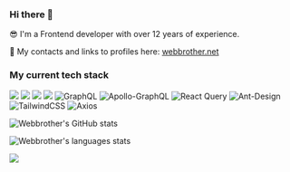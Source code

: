 ### Hi there 👋

😎 I'm a Frontend developer with over 12 years of experience.

🔭 My contacts and links to profiles here: [webbrother.net](https://webbrother.net/)

### My current tech stack

![](https://img.shields.io/badge/TypeScript-007ACC?style=for-the-badge&logo=typescript&logoColor=white)
![](https://img.shields.io/badge/React-20232A?style=for-the-badge&logo=react&logoColor=61DAFB)
![](https://img.shields.io/badge/Next-black?style=for-the-badge&logo=next.js&logoColor=white)
![](https://img.shields.io/badge/Redux_toolkit-593D88?style=for-the-badge&logo=redux&logoColor=white)
![GraphQL](https://img.shields.io/badge/-GraphQL-E10098?style=for-the-badge&logo=graphql&logoColor=white)
![Apollo-GraphQL](https://img.shields.io/badge/-Apollo_client-311C87?style=for-the-badge&logo=apollo-graphql)
![React Query](https://img.shields.io/badge/-React%20Query-FF4154?style=for-the-badge&logo=react%20query&logoColor=white)
![Ant-Design](https://img.shields.io/badge/-AntDesign-%230170FE?style=for-the-badge&logo=ant-design&logoColor=white)
![TailwindCSS](https://img.shields.io/badge/tailwindcss-%2338B2AC.svg?style=for-the-badge&logo=tailwind-css&logoColor=white)
![Axios](https://img.shields.io/static/v1?style=for-the-badge&message=Axios&color=5A29E4&logo=Axios&logoColor=FFFFFF&label=)

![Webbrother's GitHub stats](https://github-readme-stats.vercel.app/api?username=Webbrother&count_private=true&show_icons=true&theme=tokyonight)

![Webbrother's languages stats](https://github-readme-stats.vercel.app/api/top-langs?username=Webbrother&show_icons=true&locale=en&layout=compact&theme=tokyonight)

[![](https://visitcount.itsvg.in/api?id=webbrother&label=Profile%20Views&color=6&icon=8&pretty=false)](https://visitcount.itsvg.in)
